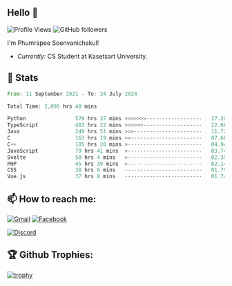 
<h2>Hello 👋</h2> 

![Profile Views](https://komarev.com/ghpvc/?username=Homiez09&label=Profile%20views&color=0e75b6&style=flat)
![GitHub followers](https://img.shields.io/github/followers/HomieZ09.svg?style=social&label=Follow)


I'm Phumrapee Soenvanichakul!

- <i>Currently:</i> CS Student at Kasetsart University.

<h2>👀 Stats</h2>

<!--START_SECTION:waka-->

```rust
From: 11 September 2021 - To: 24 July 2024

Total Time: 2,095 hrs 40 mins

Python                579 hrs 37 mins >>>>>>>------------------   27.20 %
TypeScript            483 hrs 22 mins >>>>>>-------------------   22.68 %
Java                  249 hrs 51 mins >>>----------------------   11.72 %
C                     163 hrs 19 mins >>-----------------------   07.66 %
C++                   105 hrs 20 mins >------------------------   04.94 %
JavaScript            79 hrs 41 mins  >------------------------   03.74 %
Svelte                50 hrs 4 mins   >------------------------   02.35 %
PHP                   45 hrs 39 mins  >------------------------   02.14 %
CSS                   38 hrs 6 mins   -------------------------   01.79 %
Vue.js                37 hrs 8 mins   -------------------------   01.74 %
```

<!--END_SECTION:waka-->

<h2>📫 How to reach me:</h2>

<a href="mailto:phumrapeesoen1@gmail.com">![Gmail](https://img.shields.io/badge/Gmail-D14836?style=for-the-badge&logo=gmail&logoColor=white)</a> 
<a href="https://web.facebook.com/phumrapee.soenvanichakul.3/">![Facebook](https://img.shields.io/badge/Facebook-4267B2?style=for-the-badge&logo=facebook&logoColor=white)</a>

<a href="https://discord.gg/EWnAEUtFVm">![Discord](https://discord.c99.nl/widget/theme-1/297740667784921089.png)</a> 

<h2>🏆 Github Trophies:</h2>

[![trophy](https://github-profile-trophy.vercel.app/?username=Homiez09&theme=discord&row=1)](https://github.com/ryo-ma/github-profile-trophy)
